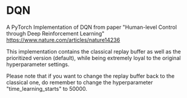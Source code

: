 # DQN

A PyTorch Implementation of DQN from paper "Human-level Control through Deep Reinforcement Learning"
https://www.nature.com/articles/nature14236


This implementation contains the classical replay buffer as well as the prioritized version (default), while being extremely loyal to the original hyperparameter settings.


Please note that if you want to change the replay buffer back to the classical one, do remember to change the hyperparameter "time_learning_starts" to 50000.
